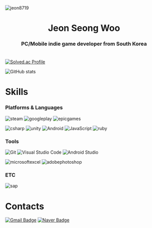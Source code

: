 <img src="https://komarev.com/ghpvc/?username=jeon8719&label=Profile%20views&color=0e75b6&style=flat" alt="jeon8719" />

<h1 align="center">Jeon Seong Woo</h1>
<h3 align="center">PC/Mobile indie game developer from South Korea</h3>


# 
[![Solved.ac Profile](http://mazassumnida.wtf/api/v2/generate_badge?boj=wjstjddn8719)](https://solved.ac/wjstjddn8719/)

![GitHub stats](https://github-readme-stats.vercel.app/api?username=jeon8719&show_icons=true&locale=en)
# Skills
### Platforms & Languages
![steam](https://img.shields.io/badge/steam-000000.svg?&style=for-the-badge&logo=steam&logoColor=white)
![googleplay](https://img.shields.io/badge/googleplay-414141.svg?&style=for-the-badge&logo=googleplay&logoColor=white)
![epicgames](https://img.shields.io/badge/epicgames-313131.svg?&style=for-the-badge&logo=epicgames&logoColor=white)

![csharp](https://img.shields.io/badge/csharp-512BD4.svg?&style=for-the-badge&logo=csharp&logoColor=white)
![unity](https://img.shields.io/badge/unity-FFFFFF.svg?&style=for-the-badge&logo=unity&logoColor=black)
![Android](https://img.shields.io/badge/Android-3DDC84.svg?&style=for-the-badge&logo=Android&logoColor=white)
![JavaScript](https://img.shields.io/badge/JavaScript-F7DF1E.svg?&style=for-the-badge&logo=JavaScript&logoColor=white)
![ruby](https://img.shields.io/badge/ruby-CC342D.svg?&style=for-the-badge&logo=ruby&logoColor=white)

### Tools
![Git](https://img.shields.io/badge/Git-F05032.svg?&style=for-the-badge&logo=Git&logoColor=white)
![Visual Studio Code](https://img.shields.io/badge/Visual%20Studio%20Code-007ACC.svg?&style=for-the-badge&logo=Visual%20Studio%20Code&logoColor=white)
![Android Studio](https://img.shields.io/badge/Android%20Studio-3DDC84.svg?&style=for-the-badge&logo=Android%20Studio&logoColor=white)

![microsoftexcel](https://img.shields.io/badge/microsoftexcel-217346.svg?&style=for-the-badge&logo=microsoftexcel&logoColor=white)
![adobephotoshop](https://img.shields.io/badge/adobephotoshop-31A8FF.svg?&style=for-the-badge&logo=adobephotoshop&logoColor=white)

### ETC
![sap](https://img.shields.io/badge/sap-0FAAFF.svg?&style=for-the-badge&logo=sap&logoColor=white)
 
# Contacts
[![Gmail Badge](https://img.shields.io/badge/Gmail-d14836?style=flat-square&logo=Gmail&logoColor=white&link=mailto:jeon9176@gmail.com)](mailto:jeon9176@gmail.com)
[![Naver Badge](https://img.shields.io/badge/Naver-03C75A?style=flat-square&logo=Naver&logoColor=white&link=mailto:wjstjddn8719@naver.com)](mailto:wjstjddn8719@naver.com)




